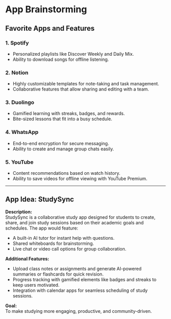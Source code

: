 # App Brainstorming

## Favorite Apps and Features

### 1. Spotify
- Personalized playlists like Discover Weekly and Daily Mix.
- Ability to download songs for offline listening.

### 2. Notion
- Highly customizable templates for note-taking and task management.
- Collaborative features that allow sharing and editing with a team.

### 3. Duolingo
- Gamified learning with streaks, badges, and rewards.
- Bite-sized lessons that fit into a busy schedule.

### 4. WhatsApp
- End-to-end encryption for secure messaging.
- Ability to create and manage group chats easily.

### 5. YouTube
- Content recommendations based on watch history.
- Ability to save videos for offline viewing with YouTube Premium.

---

## App Idea: StudySync

**Description:**  
StudySync is a collaborative study app designed for students to create, share, and join study sessions based on their academic goals and schedules. The app would feature:  
- A built-in AI tutor for instant help with questions.  
- Shared whiteboards for brainstorming.  
- Live chat or video call options for group collaboration.  

**Additional Features:**  
- Upload class notes or assignments and generate AI-powered summaries or flashcards for quick revision.  
- Progress tracking with gamified elements like badges and streaks to keep users motivated.  
- Integration with calendar apps for seamless scheduling of study sessions.  

**Goal:**  
To make studying more engaging, productive, and community-driven.

